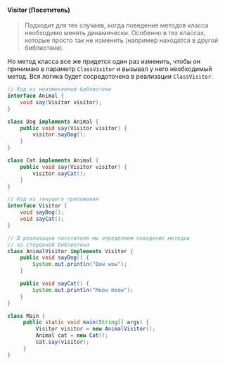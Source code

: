 
#### Visitor (Посетитель)
> Подходит для тех случаев, когда поведение методов класса необходимо менять динамически.
> Особенно в тех классах, которые просто так не изменить (например находятся в другой библиотеке).

Но метод класса все же придется один раз изменить, чтобы он принимаю в параметр `ClassVisitor` и вызывал у него необходимый метод.
Вся логика будет сосредоточена в реализации `ClassVisitor`.

```java
// Код из неизменяемой библиотеки
interface Animal {
	void say(Visitor visitor);
}

class Dog implements Animal {
	public void say(Visitor visitor) {
		visitor.sayDog();
	}
}

class Cat implements Animal {
	public void say(Visitor visitor) {
		visitor.sayCat();
	}
}

// Код из текущего приложения
interface Visitor {
	void sayDog();
	void sayCat();
}

// В реализации посетителя мы определяем поведение методов
// из сторонней библиотеки
class AnimalVisitor implements Visitor {
	public void sayDog() {
		System.out.println("Bow wow");
	}

	public void sayCat() {
		System.out.println("Meow meow");
	}
}

class Main {
	 public static void main(String[] args) {  
	     Visitor visitor = new AnimalVisitor();
	     Animal cat = new Cat();
	     cat.say(visitor);
     }
}

```